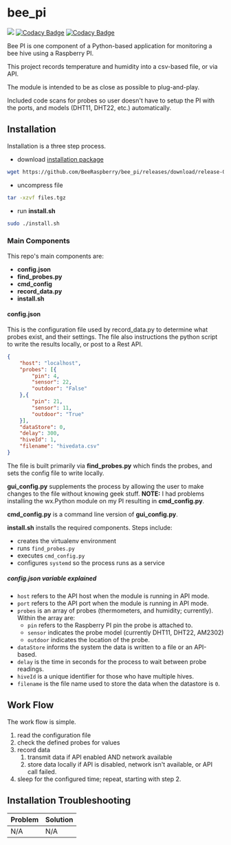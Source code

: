 # bee_pi
![](https://github.com/BeeRaspberry/bee_pi/workflows/build_and_package/badge.svg)
[![Codacy Badge](https://api.codacy.com/project/badge/Grade/0dd7ae717fb34eebaae1fd65b40ae881)](https://app.codacy.com/app/erikdeirdre/bee_pi?utm_source=github.com&utm_medium=referral&utm_content=BeeRaspberry/bee_pi&utm_campaign=Badge_Grade_Dashboard)
[![Codacy Badge](https://api.codacy.com/project/badge/Coverage/4cb8ef70df5243af80ed35039e965ba1)](https://www.codacy.com/manual/erikdeirdre/bee_pi?utm_source=github.com&utm_medium=referral&utm_content=BeeRaspberry/bee_pi&utm_campaign=Badge_Coverage)

Bee PI is one component of a Python-based application for monitoring a bee hive using a Raspberry PI.

This project records temperature and humidity into a csv-based file, or via API. 

The module is intended to be as close as possible to plug-and-play. 

Included code scans for probes so user doesn't have to setup the PI with the ports, and models (DHT11, DHT22, etc.) automatically.

## Installation
Installation is a three step process.

-   download [installation package](../../releases/download/release-0.1/files.tgz)
```bash
wget https://github.com/BeeRaspberry/bee_pi/releases/download/release-0.1/files.tgz
```
-   uncompress file
```bash
tar -xzvf files.tgz
```
-   run **install.sh**
```bash
sudo ./install.sh
```

### Main Components

This repo's main components are:
-   **config.json**
-   **find_probes.py**
-   **cmd_config**
-   **record_data.py**
-   **install.sh**

#### config.json

This is the configuration file used by record_data.py to determine what probes exist, and their settings. The file also instructions the python script to write the results locally, or post to a Rest API.

```json
{
	"host": "localhost",
	"probes": [{
		"pin": 4,
		"sensor": 22,
		"outdoor": "False"
	},{
		"pin": 21,
		"sensor": 11,
		"outdoor": "True"	
	}],
	"dataStore": 0,
	"delay": 300,
	"hiveId": 1,
	"filename": "hivedata.csv"
}
```
The file is built primarily via **find_probes.py** which finds the probes, and sets the config file to write locally.

**gui_config.py** supplements the process by allowing the user to make changes to the file without knowing geek stuff. **NOTE:** I had problems installing the wx.Python module on my PI resulting in **cmd_config.py**.

**cmd_config.py** is a command line version of **gui_config.py**.

**install.sh** installs the required components. Steps include:
-   creates the virtualenv environment
-   runs `find_probes.py`
-   executes `cmd_config.py`
-   configures `systemd` so the process runs as a service
 
##### config.json variable explained
-   `host` refers to the API host when the module is running in API mode.
-   `port` refers to the API port when the module is running in API mode.
-   `probes` is an array of probes (thermometers, and humidity; currently). Within the array are:
    -   `pin` refers to the Raspberry PI pin the probe is attached to.
    -   `sensor` indicates the probe model (currently DHT11, DHT22, AM2302)
    -   `outdoor` indicates the location of the probe.
-   `dataStore` informs the system the data is written to a file or an API-based.
-   `delay` is the time in seconds for the process to wait between probe readings.
-   `hiveId` is a unique identifier for those who have multiple hives.
-   `filename` is the file name used to store the data when the datastore is `0`.

## Work Flow
The work flow is simple.
1. read the configuration file
2. check the defined probes for values
3. record data
   1. transmit data if API enabled AND network available
   2. store data locally if API is disabled, network isn't available, or API call failed.
4. sleep for the configured time; repeat, starting with step 2.

## Installation Troubleshooting

| Problem | Solution |
| ---     | ---      |
| N/A     | N/A      |
